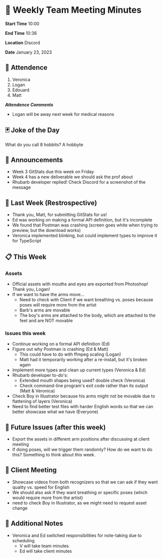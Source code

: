 # 🚀 Weekly Team Meeting Minutes

**Start Time** 10:00

**End Time** 10:36

**Location** Discord

**Date** January 23, 2023

## 👋 Attendence

1. Veronica
2. Logan
3. Edouard
4. Matt

***Attendence Comments***

- Logan will be away next week for medical reasons

## 🃏 Joke of the Day

What do you call 8 hobbits? A hobbyte

## 📢 Announcements

- Week 3 GitStats due this week on Friday
- Week 4 has a new deliverable we should ask the prof about
- Rhubarb developer replied! Check Discord for a screenshot of the message

## 📅 Last Week (Restrospective)

- Thank you, Matt, for submitting GitStats for us!
- Ed was working on making a formal API definition, but it's incomplete
- We found that Postman was crashing (screen goes white when trying to preview, but the download works)
- Veronica implemented blinking, but could implement types to improve it for TypeScript

## 📋 This Week

### Assets

- Official assets with mouths and eyes are exported from Photoshop! Thank you, Logan!
- If we want to have the arms move...
  - Need to check with Client if we want breathing vs. poses because poses will require more from the artist
  - Barb's arms are movable
  - The boy's arms are attached to the body, which are attached to the feet and are NOT movable

### Issues this week

- Continue working on a formal API definition (Ed)
- Figure out why Postman is crashing (Ed & Matt)
  - This could have to do with ffmpeg scaling (Logan)
  - Matt had it temporarily working after a re-install, but it's broken again
- Implement more types and clean up current types (Veronica & Ed)
- Rhubarb developer to-do's:
  - Extended mouth shapes being used? double check (Veronica)
  - Check command-line program's exit code rather than its output (Matt & Veronica)
- Check Boy in Illustrator because his arms might not be movable due to flattening of layers (Veronica)
- Need to find better test files with harder English words so that we can better showcase what we have (Everyone)

## 🔮 Future Issues (after this week)

- Export the assets in different arm positions after discussing at client meeting
- If doing poses, will we trigger them randomly? How do we want to do this? Something to think about this week.

## 🤝 Client Meeting

- Showcase videos from both recognizers so that we can ask if they want quality vs. speed for English
- We should also ask if they want breathing or specific poses (which would require more from the artist)
- need to check Boy in Illustrator, as we might need to request asset change

## 📝 Additional Notes

- Veronica and Ed switched responsibilities for note-taking due to scheduling
  - V will take team minutes
  - Ed will take client minutes
